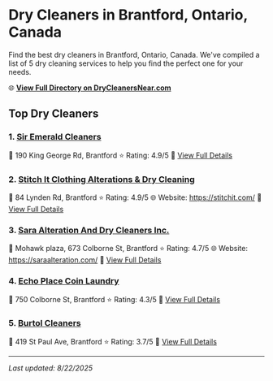 # Dry Cleaners in Brantford, Ontario, Canada

Find the best dry cleaners in Brantford, Ontario, Canada. We've compiled a list of 5 dry cleaning services to help you find the perfect one for your needs.

🌐 **[View Full Directory on DryCleanersNear.com](https://drycleanersnear.com/city/Canada/Ontario/Brantford)**

## Top Dry Cleaners

### 1. [Sir Emerald Cleaners](https://drycleanersnear.com/dryCleaner/68901441913e4c7c8f7e97e2/sir-emerald-cleaners)
📍 190 King George Rd, Brantford
⭐ Rating: 4.9/5
🔗 [View Full Details](https://drycleanersnear.com/dryCleaner/68901441913e4c7c8f7e97e2/sir-emerald-cleaners)

### 2. [Stitch It Clothing Alterations & Dry Cleaning](https://drycleanersnear.com/dryCleaner/689014cb913e4c7c8f7e9c1c/stitch-it-clothing-alterations-dry-cleaning)
📍 84 Lynden Rd, Brantford
⭐ Rating: 4.9/5
🌐 Website: https://stitchit.com/
🔗 [View Full Details](https://drycleanersnear.com/dryCleaner/689014cb913e4c7c8f7e9c1c/stitch-it-clothing-alterations-dry-cleaning)

### 3. [Sara Alteration And Dry Cleaners Inc.](https://drycleanersnear.com/dryCleaner/68901466913e4c7c8f7e9903/sara-alteration-and-dry-cleaners-inc)
📍 Mohawk plaza, 673 Colborne St, Brantford
⭐ Rating: 4.7/5
🌐 Website: https://saraalteration.com/
🔗 [View Full Details](https://drycleanersnear.com/dryCleaner/68901466913e4c7c8f7e9903/sara-alteration-and-dry-cleaners-inc)

### 4. [Echo Place Coin Laundry](https://drycleanersnear.com/dryCleaner/6890148d913e4c7c8f7e9a34/echo-place-coin-laundry)
📍 750 Colborne St, Brantford
⭐ Rating: 4.3/5
🔗 [View Full Details](https://drycleanersnear.com/dryCleaner/6890148d913e4c7c8f7e9a34/echo-place-coin-laundry)

### 5. [Burtol Cleaners](https://drycleanersnear.com/dryCleaner/689014a5913e4c7c8f7e9af7/burtol-cleaners)
📍 419 St Paul Ave, Brantford
⭐ Rating: 3.7/5
🔗 [View Full Details](https://drycleanersnear.com/dryCleaner/689014a5913e4c7c8f7e9af7/burtol-cleaners)


---

*Last updated: 8/22/2025*
